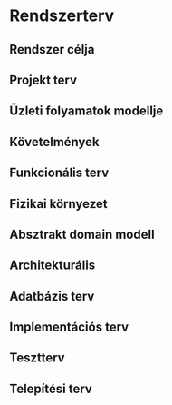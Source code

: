 Rendszerterv
==========================

Rendszer célja
--------------

Projekt terv
------------

Üzleti folyamatok modellje
--------------------------

Követelmények
-------------

Funkcionális terv
-----------------

Fizikai környezet
-----------------

Absztrakt domain modell
-----------------------

Architekturális
---------------

Adatbázis terv
--------------

Implementációs terv
-------------------

Tesztterv
---------

Telepítési terv
---------------